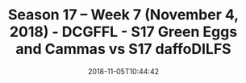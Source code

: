 ---
title: Season 17 – Week 7 (November 4, 2018) - DCGFFL - S17 Green Eggs and Cammas
  vs S17 daffoDILFS
teams-score:
- team: _teams/s17-kelly-green.md
  score:
- team: _teams/s17-power-yellow.md
  score: 26
mvp: B. Cammas (Kelly), P. Pham (Power Yellow)
game-ball: D. Alexander (Kelly), T. Loughran (Power Yellow)
season: 17
week: 7
date: '2018-11-05T10:44:42'
pageid: season-17-week-7-november-4-2018-6694-vs-6702
---